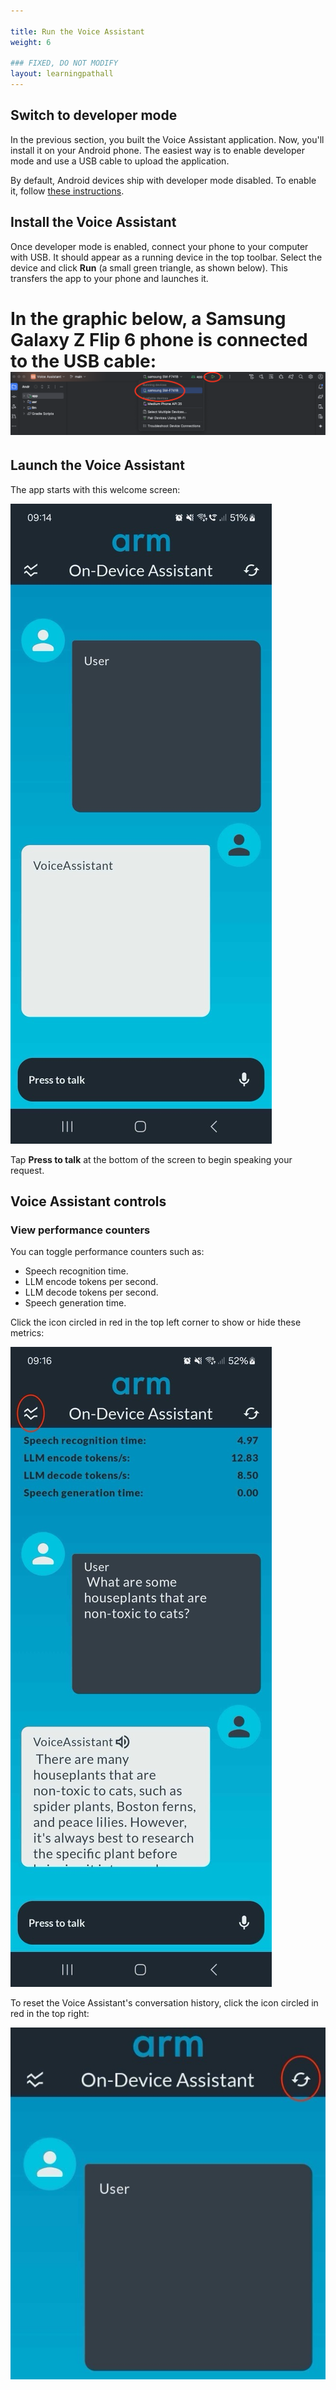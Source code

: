```yaml
---

title: Run the Voice Assistant
weight: 6

### FIXED, DO NOT MODIFY
layout: learningpathall
---
```

## Switch to developer mode

In the previous section, you built the Voice Assistant application. Now, you'll install it on your Android phone. The easiest way is to enable developer mode and use a USB cable to upload the application.

By default, Android devices ship with developer mode disabled. To enable it, follow [these instructions](https://developer.android.com/studio/debug/dev-options).

## Install the Voice Assistant

Once developer mode is enabled, connect your phone to your computer with USB. It should appear as a running device in the top toolbar. Select the device and click **Run** (a small green triangle, as shown below). This transfers the app to your phone and launches it.


In the graphic below, a Samsung Galaxy Z Flip 6 phone is connected to the USB cable:
![upload image alt-text#center](upload.png "Upload the Voice App")
=======
## Launch the Voice Assistant

The app starts with this welcome screen:

![welcome image alt-text#center](voice_assistant_view1.jpg "Welcome Screen")

Tap **Press to talk** at the bottom of the screen to begin speaking your request.

## Voice Assistant controls

### View performance counters

You can toggle performance counters such as:
- Speech recognition time.
- LLM encode tokens per second.
- LLM decode tokens per second.
- Speech generation time.

Click the icon circled in red in the top left corner to show or hide these metrics:

![performance image alt-text#center](voice_assistant_view2.jpg "Performance Counters")

To reset the Voice Assistant's conversation history, click the icon circled in red in the top right:

![reset image alt-text#center](voice_assistant_view3.jpg "Reset the Voice Assistant's Context")

